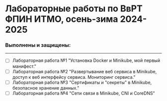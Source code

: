 # Лабораторные работы по ВвРТ ФПИН ИТМО, осень-зима 2024-2025
### Выполнены и защищены:
---
- [ ] Лабораторная работа №1 "Установка Docker и Minikube, мой первый манифест."
- [ ] Лабораторная работа №2 "Развертывание веб сервиса в Minikube, доступ к веб интерфейсу сервиса. Мониторинг сервиса."
- [ ] Лабораторная работа №3 "Сертификаты и "секреты" в Minikube, безопасное хранение данных."
- [ ] Лабораторная работа №4 "Сети связи в Minikube, CNI и CoreDNS"
